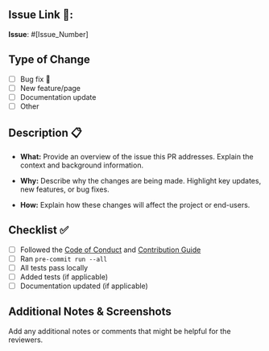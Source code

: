 ## Issue Link 🔗:

**Issue**: #[Issue_Number]

## Type of Change

- [ ] Bug fix 🐞
- [ ] New feature/page
- [ ] Documentation update
- [ ] Other

## Description 📋

- **What:** Provide an overview of the issue this PR addresses. Explain the context and background information.

- **Why:** Describe why the changes are being made. Highlight key updates, new features, or bug fixes.

- **How:** Explain how these changes will affect the project or end-users.

## Checklist ✅

- [ ] Followed the [Code of Conduct](https://github.com/BlackPythonDevs/blackpythondevs.github.io?tab=coc-ov-file) and [Contribution Guide](https://github.com/BlackPythonDevs/blackpythondevs.github.io/blob/469afd71943738b7209bfe56d5a4e35394fbaafc/CONTRIBUTING.md)
- [ ] Ran `pre-commit run --all`
- [ ] All tests pass locally
- [ ] Added tests (if applicable)
- [ ] Documentation updated (if applicable)

## Additional Notes & Screenshots

Add any additional notes or comments that might be helpful for the reviewers.
